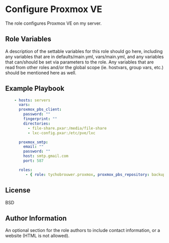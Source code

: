 Configure Proxmox VE
=========

The role configures Proxmox VE on my server.

Role Variables
--------------

A description of the settable variables for this role should go here, including any variables that are in defaults/main.yml, vars/main.yml, and any variables that can/should be set via parameters to the role. Any variables that are read from other roles and/or the global scope (ie. hostvars, group vars, etc.) should be mentioned here as well.

Example Playbook
----------------

```yaml
    - hosts: servers
      vars:
      proxmox_pbs_client:
        password: ""
        fingerprint: ""
        directories:
          - file-share.pxar:/media/file-share
          - lxc-config.pxar:/etc/pve/lxc

      proxmox_smtp:
        email: ""
        password: ""
        host: smtp.gmail.com
        port: 587

      roles:
         - { role: tychobrouwer.proxmox, proxmox_pbs_repository: backup@pbs@192.168.1.108:main, enable_ha_services: true, enable_pbs: true }
```

License
-------

BSD

Author Information
------------------

An optional section for the role authors to include contact information, or a website (HTML is not allowed).
